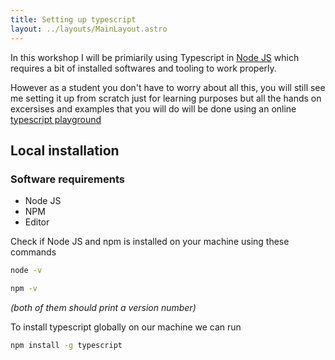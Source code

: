 ```yaml
---
title: Setting up typescript
layout: ../layouts/MainLayout.astro
---
```


In this workshop I will be primiarily using Typescript in [Node JS](https://nodejs.org/en/) which requires a bit of installed softwares and tooling to work properly.

However as a student you don't have to worry about all this, you will still see me setting it up from scratch just for learning purposes but all the hands on excersises and examples that you will do will be done using an online [typescript playground](https://www.typescriptlang.org/play)

## Local installation

### Software requirements

- Node JS
- NPM
- Editor

Check if Node JS and npm is installed on your machine using these commands

```bash
node -v
```

```bash
npm -v
```

_(both of them should print a version number)_

To install typescript globally on our machine we can run

```sh
npm install -g typescript
```
